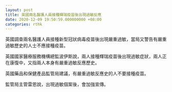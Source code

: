 ```yaml
---
layout: post
title: 英國兩名醫護人員接種輝瑞疫苗後出現過敏反應
date: 2020-12-09 19:50:59.000000000 +08:00
categories: rthk
---
```


英國調查兩名醫護人員接種新型冠狀病毒疫苗後出現嚴重過敏，當局又警告有嚴重過敏歷史的人士不應接種疫苗。

英國國家醫療服務機構總監波伊斯說，兩人接種輝瑞疫苗後出現過敏症狀，兩人正在康復中，又指兩人本身有嚴重過敏反應歷史。

英國藥品和保健產品監管局建議，有嚴重過敏反應史的人不要接種疫苗。

監管局主管雷恩說，出現過敏個案後，會加強宣傳。
